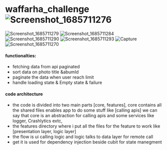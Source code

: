 # waffarha_challenge![Screenshot_1685711276](https://github.com/monaGamal2022/Waffarha-Flutter-Challenge/assets/109663539/56c68271-cef4-49c5-a42f-b0b7f13337c5=250x250)
![Screenshot_1685711279](https://github.com/monaGamal2022/Waffarha-Flutter-Challenge/assets/109663539/260fcc14-2e47-4fd4-933d-55e11b1c2746=250x250)
![Screenshot_1685711284](https://github.com/monaGamal2022/Waffarha-Flutter-Challenge/assets/109663539/dfd74f2e-5235-4e83-b003-0df2940fcd82=250x250)
![Screenshot_1685711290](https://github.com/monaGamal2022/Waffarha-Flutter-Challenge/assets/109663539/62ca5a3e-9c82-4dce-9152-239f4d0542c0=250x250)
![Screenshot_1685711293](https://github.com/monaGamal2022/Waffarha-Flutter-Challenge/assets/109663539/08daeee9-f7bb-47da-a9c6-1cc40a97a613=250x250)
![Capture](https://github.com/monaGamal2022/Waffarha-Flutter-Challenge/assets/109663539/a2d96ed5-5877-4e6d-8197-464399bf7248=250x250)
![Screenshot_1685711270](https://github.com/monaGamal2022/Waffarha-Flutter-Challenge/assets/109663539/cb9ff099-cea2-4d2d-b2ba-9a4aecd8ca44=250x250)


#### functionalties: 
- fetching data from api paginated
- sort data on photo title &abumId
- paginate the data when user reach limit  
- handle loading state & Empty state & failure
#### code architecture 
- the code is divided into two main parts [core, features], core contains all the shared files enables app to do some stuff like [calling apis] 
we can say that core is an abstraction for calling apis and some services like logger, Crashlytics extc,
- the features directory where i put all the files for the feature to work like [presentation layer, logic layer] 
- the flow is ui calling logic and logic talks to data layer for remote call 
- get it is used for dependency injection beside cubit for state manegment
